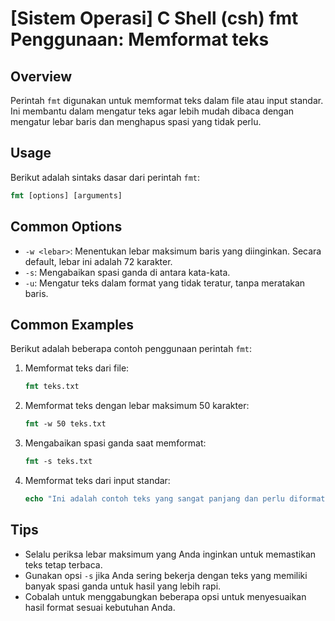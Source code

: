 # [Sistem Operasi] C Shell (csh) fmt Penggunaan: Memformat teks

## Overview
Perintah `fmt` digunakan untuk memformat teks dalam file atau input standar. Ini membantu dalam mengatur teks agar lebih mudah dibaca dengan mengatur lebar baris dan menghapus spasi yang tidak perlu.

## Usage
Berikut adalah sintaks dasar dari perintah `fmt`:

```csh
fmt [options] [arguments]
```

## Common Options
- `-w <lebar>`: Menentukan lebar maksimum baris yang diinginkan. Secara default, lebar ini adalah 72 karakter.
- `-s`: Mengabaikan spasi ganda di antara kata-kata.
- `-u`: Mengatur teks dalam format yang tidak teratur, tanpa meratakan baris.

## Common Examples
Berikut adalah beberapa contoh penggunaan perintah `fmt`:

1. Memformat teks dari file:
   ```csh
   fmt teks.txt
   ```

2. Memformat teks dengan lebar maksimum 50 karakter:
   ```csh
   fmt -w 50 teks.txt
   ```

3. Mengabaikan spasi ganda saat memformat:
   ```csh
   fmt -s teks.txt
   ```

4. Memformat teks dari input standar:
   ```csh
   echo "Ini adalah contoh teks yang sangat panjang dan perlu diformat." | fmt
   ```

## Tips
- Selalu periksa lebar maksimum yang Anda inginkan untuk memastikan teks tetap terbaca.
- Gunakan opsi `-s` jika Anda sering bekerja dengan teks yang memiliki banyak spasi ganda untuk hasil yang lebih rapi.
- Cobalah untuk menggabungkan beberapa opsi untuk menyesuaikan hasil format sesuai kebutuhan Anda.